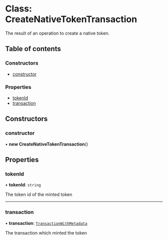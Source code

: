 # Class: CreateNativeTokenTransaction

The result of an operation to create a native token.

## Table of contents

### Constructors

- [constructor](CreateNativeTokenTransaction.md#constructor)

### Properties

- [tokenId](CreateNativeTokenTransaction.md#tokenid)
- [transaction](CreateNativeTokenTransaction.md#transaction)

## Constructors

### constructor

• **new CreateNativeTokenTransaction**()

## Properties

### tokenId

• **tokenId**: `string`

The token id of the minted token

___

### transaction

• **transaction**: [`TransactionWithMetadata`](TransactionWithMetadata.md)

The transaction which minted the token
